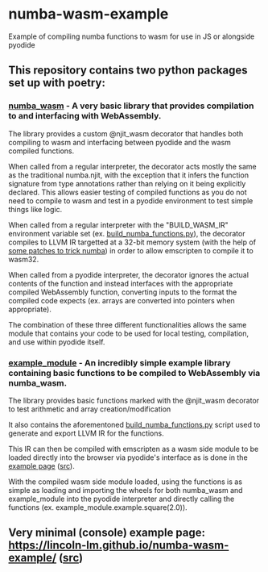 # numba-wasm-example

Example of compiling numba functions to wasm for use in JS or alongside pyodide

## This repository contains two python packages set up with poetry:

### [numba_wasm](./numba_wasm/) - A very basic library that provides compilation to and interfacing with WebAssembly.
The library provides a custom @njit_wasm decorator that handles both compiling to wasm and interfacing between pyodide and the wasm compiled functions.

When called from a regular interpreter, the decorator acts mostly the same as the traditional numba.njit, with the exception that it infers the function signature from type annotations rather than relying on it being explicitly declared. This allows easier testing of compiled functions as you do not need to compile to wasm and test in a pyodide environment to test simple things like logic.

When called from a regular interpreter with the "BUILD_WASM_IR" environment variable set (ex. [build_numba_functions.py](./example_module/build_numba_functions.py)), the decorator compiles to LLVM IR targetted at a 32-bit memory system (with the help of [some patches to trick numba](./numba_wasm/numba_wasm/wasm_compilation_util.py)) in order to allow emscripten to compile it to wasm32.

When called from a pyodide interpreter, the decorator ignores the actual contents of the function and instead interfaces with the appropriate compiled WebAssembly function, converting inputs to the format the compiled code expects (ex. arrays are converted into pointers when appropriate).

The combination of these three different functionalities allows the same module that contains your code to be used for local testing, compilation, and use within pyodide itself.

### [example_module](./example_module/) - An incredibly simple example library containing basic functions to be compiled to WebAssembly via numba_wasm.
The library provides basic functions marked with the @njit_wasm decorator to test arithmetic and array creation/modification

It also contains the aforementoned [build_numba_functions.py](./example_module/build_numba_functions.py) script used to generate and export LLVM IR for the functions.

This IR can then be compiled with emscripten as a wasm side module to be loaded directly into the browser via pyodide's interface as is done in the [example page](https://lincoln-lm.github.io/numba-wasm-example/) ([src](https://github.com/Lincoln-LM/numba-wasm-example/tree/gh-pages)).

With the compiled wasm side module loaded, using the functions is as simple as loading and importing the wheels for both numba_wasm and example_module into the pyodide interpreter and directly calling the functions (ex. example_module.example.square(2.0)).

## Very minimal (console) example page: https://lincoln-lm.github.io/numba-wasm-example/ ([src](https://github.com/Lincoln-LM/numba-wasm-example/tree/gh-pages))
